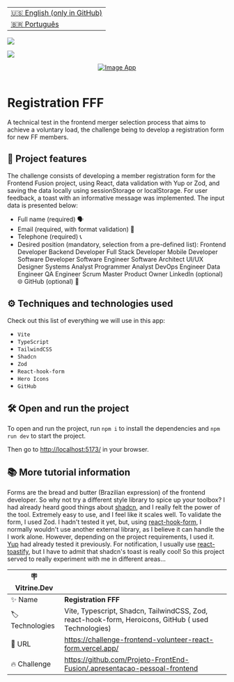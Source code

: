 <table align="right">
  <tr>
    <td>
      <a href="README-EN.md">🇺🇸 English (only in GitHub)</a>
    </td>
  </tr>
  <tr>
    <td>
      <a href="README.md">🇧🇷 Português</a>
    </td>
  </tr>
</table>

![](https://github.com/cristianmeelo/challenge-frontend-volunteer-react/blob/master/thumbnail-en.png?raw=true)

![](https://github.com/cristianmeelo/challenge-frontend-volunteer-react/blob/master/thumbnail-mockup.png?raw=true#vitrinedev)

<div align="center">
<a href="https://challenge-frontend-volunteer-react-form.vercel.app/">
  <img src="https://img.shields.io/badge/-CHECK%20HERE-lightblue"
  alt="Image App" >
</a>
</div>

<br/>

# Registration FFF

A technical test in the frontend merger selection process that aims to achieve a voluntary load, the challenge being to develop a registration form for new FF members.

## 🔨 Project features

The challenge consists of developing a member registration form for the Frontend Fusion project, using React, data validation with Yup or Zod, and saving the data locally using sessionStorage or localStorage. For user feedback, a toast with an informative message was implemented.  The input data is presented below:

- Full name (required) 🗣️
- Email (required, with format validation) 📧
- Telephone (required) 📞
- Desired position (mandatory, selection from a pre-defined list):
    Frontend Developer
    Backend Developer
    Full Stack Developer
    Mobile Developer
    Software Developer
    Software Engineer
    Software Architect
    UI/UX Designer
    Systems Analyst
    Programmer Analyst
    DevOps Engineer
    Data Engineer
    QA Engineer
    Scrum Master
    Product Owner
    LinkedIn (optional) 🌐
    GitHub (optional) 🐙

## ⚙️ Techniques and technologies used

Check out this list of everything we will use in this app:

- `Vite`
- `TypeScript`
- `TailwindCSS`
- `Shadcn`
- `Zod`
- `React-hook-form`
- `Hero Icons`
- `GitHub`

## 🛠️ Open and run the project

To open and run the project, run `npm i` to install the dependencies and `npm run dev` to start the project.

Then go to <a href="http://localhost:5173/">http://localhost:5173/</a> in your browser.

## 📚 More tutorial information

Forms are the bread and butter (Brazilian expression) of the frontend developer. So why not try a different style library to spice up your toolbox? I had already heard good things about [shadcn](https://ui.shadcn.com/), and I really felt the power of the tool. Extremely easy to use, and I feel like it scales well. To validate the form, I used Zod. I hadn't tested it yet, but, using [react-hook-form](https://www.react-hook-form.com/get-started/), I normally wouldn't use another external library, as I believe it can handle the I work alone. However, depending on the project requirements, I used it. [Yup](https://github.com/jquense/yup) had already tested it previously. For notification, I usually use [react-toastify](https://fkhadra.github.io/react-toastify/introduction/), but I have to admit that shadcn's toast is really cool! So this project served to really experiment with me in different areas...

| :placard: Vitrine.Dev |                                                                                                                |
| --------------------- | -------------------------------------------------------------------------------------------------------------- |
| :sparkles: Name       | **Registration FFF**                                                                                               |
| :label: Technologies  | Vite, Typescript, Shadcn, TailwindCSS, Zod, react-hook-form, Heroicons, GitHub ( used Technologies) |
| :rocket: URL          | https://challenge-frontend-volunteer-react-form.vercel.app/                                                                    |
| :fire: Challenge      | https://github.com/Projeto-FrontEnd-Fusion/.apresentacao-pessoal-frontend                                      |
